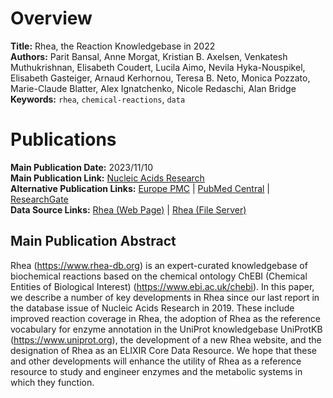# Overview
**Title:** Rhea, the Reaction Knowledgebase in 2022<br>
**Authors:** Parit Bansal, Anne Morgat, Kristian B. Axelsen, Venkatesh Muthukrishnan, Elisabeth Coudert, Lucila Aimo,
Nevila Hyka-Nouspikel, Elisabeth Gasteiger, Arnaud Kerhornou, Teresa B. Neto, Monica Pozzato, Marie-Claude Blatter, Alex
Ignatchenko, Nicole Redaschi, Alan Bridge<br>
**Keywords:** `rhea`, `chemical-reactions`, `data`


# Publications
**Main Publication Date:** 2023/11/10<br>
**Main Publication Link:** [Nucleic Acids Research](https://academic.oup.com/nar/article/50/D1/D693/6424769)<br>
**Alternative Publication Links:** [Europe PMC](https://europepmc.org/article/med/34755880) |
[PubMed Central](https://www.ncbi.nlm.nih.gov/pmc/articles/PMC8728268) |
[ResearchGate](https://www.researchgate.net/publication/356145447_Rhea_the_reaction_knowledgebase_in_2022)<br>
**Data Source Links:** [Rhea (Web Page)](https://www.rhea-db.org) |
[Rhea (File Server)](https://ftp.expasy.org/databases/rhea)


## Main Publication Abstract
Rhea (https://www.rhea-db.org) is an expert-curated knowledgebase of biochemical reactions based on the chemical
ontology ChEBI (Chemical Entities of Biological Interest) (https://www.ebi.ac.uk/chebi). In this paper, we describe a
number of key developments in Rhea since our last report in the database issue of Nucleic Acids Research in 2019. These
include improved reaction coverage in Rhea, the adoption of Rhea as the reference vocabulary for enzyme annotation in
the UniProt knowledgebase UniProtKB (https://www.uniprot.org), the development of a new Rhea website, and the
designation of Rhea as an ELIXIR Core Data Resource. We hope that these and other developments will enhance the utility
of Rhea as a reference resource to study and engineer enzymes and the metabolic systems in which they function.
